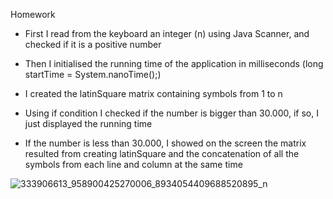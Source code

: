 Homework 

- First I read from the keyboard an integer (n) using Java Scanner, and checked if it is a positive number

- Then I initialised the running time of the application in milliseconds (long startTime = System.nanoTime();)

- I created the latinSquare matrix containing symbols from 1 to n 

- Using if condition I checked if the number is bigger than 30.000, if so, I just displayed the running time

- If the number is less than 30.000, I showed on the screen the matrix resulted from creating latinSquare and the concatenation of all the symbols from each line and column at the same time

![333906613_958900425270006_8934054409688520895_n](https://user-images.githubusercontent.com/100404656/221547460-71575648-513f-4745-8aa1-66eeae95246c.png)
